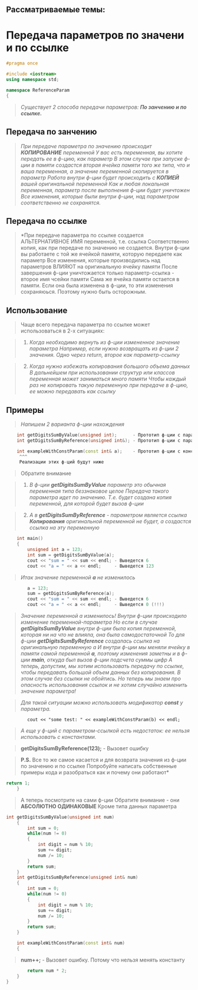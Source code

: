 ##  Рассматриваемые темы:
#   Передача параметров по значени и по ссылке

```c++
#pragma once

#include <iostream>
using namespace std;

namespace ReferenceParam
{
```

> *Существует 2 способа передачи параметров:
   **По занчению и по ссылке.***

##   Передача по занчению 
> *При передаче параметра по значению происходит **КОПИРОВАНИЕ** переменной
  У вас есть переменная, вы хотите передать ее в ф-цию, как параметр
  В этом случае при запуске ф-ции в памяти создастся вторая ячейка памяти
  того же типа, что и ваша переменная, а значение переменной скопируется в параметр
  Работа внутри ф-ции будет происходить с **КОПИЕЙ** вашей оригинальной переменной
  Как и любая локальная переменная, параметр после выполнения ф-ции будет уничтожен
  Все изменения, которые были внутри ф-ции, над параметром соответственно не сохранятся.*

##   Передача по ссылке 
 > *При передаче параметра по ссылке создается АЛЬТЕРНАТИВНОЕ ИМЯ переменной, т.е. ссылка
   Соответственно копия, как при передаче по значению не создается.
   Внутри ф-ции вы работаете с той же ячейкой памяти, которую передаете как параметр
   Все изменения, которые производились над параметров ВЛИЯЮТ на оригинальную ячейку памяти
   После завершения ф-ции уничтожается только параметр-ссылка - второе имя чсейки памяти
   Сама же ячейка памяти остается в памяти. Если она была изменена в ф-ции, то эти изменения
   сохраняюься. Поэтому нужно быть осторожным.

 ##   Использование
  > Чаще всего передача параметра по ссылке может использоваться в 2-х ситуациях:
    
  > 1. *Когда необходимо вернуть из ф-ции измененное значение параметра
    Например, если нужно возвращать из ф-ции 2 значения. Одно через return, второе как параметр-ссылку*
    
  > 2. *Когда нужно избежать копирования большого объема данных
    В дальнейшем при использовании структур или классов переменная может заниматься много памяти
    Чтобы каждый раз не копировать такую переменную при передаче в ф-цию, ее можно передавать как ссылку*

  ##   Примеры

   > *Напишем 2 варианта ф-ции нахождения*
   
```c++
    int getDigitsSumByValue(unsigned int);      - Прототип ф-ции с параметром по значению
    int getDigitsSumByReference(unsigned int&); - Прототип ф-ции с параметром-ссылкой

    int exampleWithConstParam(const int& a);    - Прототип ф-ции с константным параметром ссылкой
     ^^^
     Реализации этих ф-ций будут ниже
```

   > Обратите внимание
     
   > 1. *В ф-ции **getDigitsSumByValue** параметр это обычная переменная типа беззнаковое целое
     Передача такого параметра идет по значению. Т.е. будет создана копия переменной,
     для которой будет вызов ф-ции*
     
   > 2. *А в **getDigitsSumByReference** - параметром является ссылка
     **Копирования** оригинальной переменной не будет, а создастся ссылка на эту переменную*

```c++
    int main()
    {
        unsigned int a = 123;
        int sum = getDigitsSumByValue(a);
        cout << "sum = " << sum << endl; - Выведется 6
        cout << "a = " << a << endl;     - Выведется 123

```
  > *Итак значение переменной **a** не изменилось*

```c++
        a = 123;
        sum = getDigitsSumByReference(a);
        cout << "sum = " << sum << endl; - Выведется 6
        cout << "a = " << a << endl;     - Выведется 0 (!!!)
```

  >    *Значение переменной а изменилось!
       Внутри ф-ции происходило изменение переменной-параметра
       Но если в случае **getDigitsSumByValue** внутри ф-ции была копия переменной,
       которая ни на что не влияла, она была самодостаточной
       То для ф-ции **getDigitsSumByReference** создалась ссылка на оригинальную переменную a
       И внутри ф-ции мы меняли ячейку в памяти самой переменной **a**,
       поэтому изменения заметны и в ф-ции **main**, откуда был вызов ф-ции подсчета суммы цифр
       А теперь, допустим, мы хотим использовать передачу по ссылке, чтобы передавать большой
       объем данных без копирования. В этом случае без ссылки не обойтись. Но теперь мы знаем
       про опасность использования ссылок и не хотим случайно изменить значение параметра!*

   >   *Для такой ситуации можно использовать модификатор **const** у параметра.*
   
```c++int b = 10;
        cout << "some test: " << exampleWithConstParam(b) << endl;
```

   >   *А еще у ф-ций с параметром-ссылкой есть недостаток:
       ее нельзя использовать с константами.*
       
   >   **getDigitsSumByReference(123);** - Вызовет ошибку
       
   >   **P.S.**
       Все то же самое касается и для возврата значения из ф-ции по значению и по ссылке
       Попробуйте написать собственные примеры кода и разобраться как и почему они работают*

```c++
return 1;
    }
```

>   А теперь посмотрите на сами ф-ции
    Обратите внимание - они **АБСОЛЮТНО ОДИНАКОВЫЕ**
    Кроме типа данных параметра
    
```c++
int getDigitsSumByValue(unsigned int num)
    {
        int sum = 0;
        while(num != 0)
        {
            int digit = num % 10;
            sum += digit;
            num /= 10;
        }
        return sum;
    }
    int getDigitsSumByReference(unsigned int& num)
    {
        int sum = 0;
        while(num != 0)
        {
            int digit = num % 10;
            sum += digit;
            num /= 10;
        }
        return sum;
    }

    int exampleWithConstParam(const int& num)
    {
```  
  
 >  **num++;** - Вызовет ошибку. Потому что нельзя менять константу
 
```c++
        return num * 2;
    }
}
```
